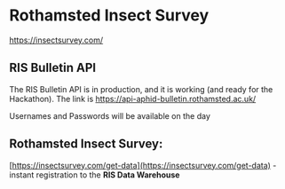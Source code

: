 
# Rothamsted Insect Survey

https://insectsurvey.com/

## RIS Bulletin API
The RIS Bulletin API is in production, and it is working (and ready for the Hackathon).
The link is https://api-aphid-bulletin.rothamsted.ac.uk/

Usernames and Passwords will be available on the day

## Rothamsted Insect Survey: 
[https://insectsurvey.com/get-data](https://insectsurvey.com/get-data) - instant registration to the **RIS Data Warehouse** 